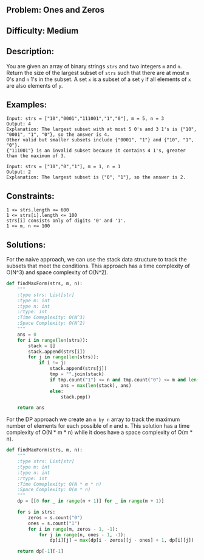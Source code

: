 ## Problem: Ones and Zeros

## Difficulty: Medium

## Description:
You are given an array of binary strings `strs` and two integers `m` and `n`. Return the size of the largest subset of `strs` such that there are at most `m` 0's and `n` 1's in the subset. A set `x` is a subset of a set `y` if all elements of `x` are also elements of `y`.


## Examples:
```
Input: strs = ["10","0001","111001","1","0"], m = 5, n = 3
Output: 4
Explanation: The largest subset with at most 5 0's and 3 1's is {"10", "0001", "1", "0"}, so the answer is 4.
Other valid but smaller subsets include {"0001", "1"} and {"10", "1", "0"}.
{"111001"} is an invalid subset because it contains 4 1's, greater than the maximum of 3.

```

```
Input: strs = ["10","0","1"], m = 1, n = 1
Output: 2
Explanation: The largest subset is {"0", "1"}, so the answer is 2.

```

## Constraints:
```
1 <= strs.length <= 600
1 <= strs[i].length <= 100
strs[i] consists only of digits '0' and '1'.
1 <= m, n <= 100
```

## Solutions: 
For the naive approach, we can use the stack data structure to track the subsets that meet the conditions. This approach has a time complexity of O(N^3) and space complexity of O(N^2).

```python
def findMaxForm(strs, m, n):
    """
    :type strs: List[str]
    :type m: int
    :type n: int
    :rtype: int
    :Time Comeplexity: O(N^3)
    :Space Complexity: O(N^2)
    """
    ans = 0
    for i in range(len(strs)):
        stack = []
        stack.append(strs[i])
        for j in range(len(strs)):
            if i != j:
                stack.append(strs[j])
                tmp = "".join(stack)
                if tmp.count("1") <= n and tmp.count("0") <= m and len(tmp) <= n + m:
                    ans = max(len(stack), ans)
                else:
                    stack.pop()

    return ans
```



For the DP approach we create an `m by n` array to track the maximum number of elements for each possible of `m` and `n`. This solution has a time complexity of O(N * m * n) while it does have a space complexity of O(m * n). 

```python
def findMaxForm(strs, m, n):
    """
    :type strs: List[str]
    :type m: int
    :type n: int
    :rtype: int
    :Time Comeplexity: O(N * m * n)
    :Space Complexity: O(m * n)
    """
    dp = [[0 for _ in range(n + 1)] for _ in range(m + 1)]

    for s in strs:
        zeros = s.count("0")
        ones = s.count("1")
        for i in range(m, zeros - 1, -1):
            for j in range(n, ones - 1, -1):
                dp[i][j] = max(dp[i - zeros][j - ones] + 1, dp[i][j])

    return dp[-1][-1]

```


